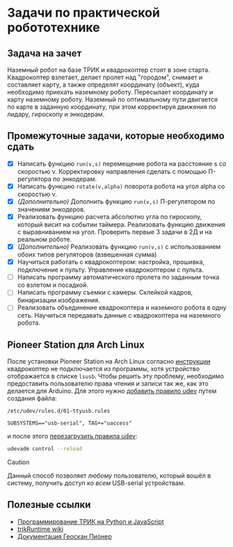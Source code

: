 # Задачи по практической робототехнике
## Задача на зачет
Наземный робот на базе ТРИК и квадрокоптер стоят в зоне старта. Квадрокоптер взлетает, делает пролет над "городом", снимает и составляет карту, а также определят координату (объект), куда необходимо приехать наземному роботу. Пересылает координату и карту наземному роботу.
Наземный по оптимальному пути двигается по карте в заданную координату, при этом корректируя движения по лидару, гироскопу и энкодерам.

## Промежуточные задачи, которые необходимо сдать
- [X] Написать функцию `run(v,s)` перемещение робота на расстояние s со скоростью v. Корректировку направления сделать с помощью П-регулятора по энкодерам.
- [X] Написать функцию `rotate(v,alpha)` поворота робота на угол alpha со скоростью v. 
- [X] *(Дополнительно)* Дополнить функцию `run(v,s)` П-регулятором по значениям энкодеров.
- [X] Реализовать функцию расчета абсолютно угла по гироскопу, который висит на событии таймера. Реализовать функцию движения с выравниванием на угол.
Проверить первые 3 задачи в 2Д и на реальном роботе.
- [X] *(Дополнительно)* Реализовать функцию `run(v,s)` с использованием обоих типов регуляторов (взвешенная сумма)
- [X] Научиться работать с квадрокоптером: настройка, прошивка, подключение к пульту. Управление квадрокоптером с пульта.
- [ ] Написать программу автоматического пролета по заданным точка со взлетом и посадкой.
- [ ] Написать программу съемки с камеры. Склейкой кадров, бинаризации изображения.
- [ ] Реализовать объединение квадрокоптера и наземного робота в одну сеть. Научиться передавать данные с квадрокоптера на наземного робота.

## Pioneer Station для Arch Linux
После установки Pioneer Station на Arch Linux согласно [инструкции](https://docs.geoscan.ru/pioneer/instructions/applications/pioneer_station/pioneer_station_install.html#linux)
квадрокоптер не подключается из программы, хотя устройство отображается в списке `lsusb`. Чтобы решить эту проблему, необходимо предоставить
пользователю права чтения и записи так же, как это делается для Arduino. Для этого нужно [добавить правило udev](https://wiki.archlinux.org/title/Arduino#Accessing_serial)
путем создания файла:

`/etc/udev/rules.d/01-ttyusb.rules`
```
SUBSYSTEMS=="usb-serial", TAG+="uaccess"
```
и после этого [перезагрузить правила udev](https://wiki.archlinux.org/title/Udev#Loading_new_rules):
```bash
udevadm control --reload
```

> [!CAUTION]
> Данный способ позволяет *любому* пользователю, который вошёл в систему, получить доступ ко *всем* USB-serial устройствам.

## Полезные ссылки
- [Программирование ТРИК на Python и JavaScript](https://help.trikset.com/trik/programming-code)
- [trikRuntime wiki](https://github.com/trikset/trikRuntime/wiki)
- [Документация Геоскан Пионер](https://docs.geoscan.ru/pioneer/index.html)

